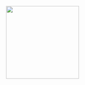 <!--# Hi there 👋 -->
<img align='right' src='https://media.giphy.com/media/bcKmIWkUMCjVm/giphy.gif' width='200'>